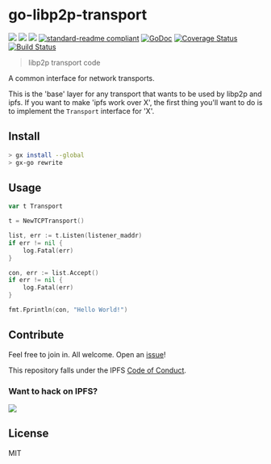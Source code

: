 # go-libp2p-transport

[![](https://img.shields.io/badge/made%20by-Protocol%20Labs-blue.svg?style=flat-square)](http://ipn.io)
[![](https://img.shields.io/badge/freenode-%23ipfs-blue.svg?style=flat-square)](http://webchat.freenode.net/?channels=%23ipfs)
[![](https://img.shields.io/badge/project-IPFS-blue.svg?style=flat-square)](http://ipfs.io/)
[![standard-readme compliant](https://img.shields.io/badge/standard--readme-OK-green.svg?style=flat-square)](https://github.com/RichardLitt/standard-readme)
[![GoDoc](https://godoc.org/github.com/ipfs/go-libp2p-transport?status.svg)](https://godoc.org/github.com/ipfs/go-libp2p-transport)
[![Coverage Status](https://coveralls.io/repos/github/ipfs/go-libp2p-transport/badge.svg?branch=master)](https://coveralls.io/github/ipfs/go-libp2p-transport?branch=master)
[![Build Status](https://travis-ci.org/ipfs/go-libp2p-transport.svg?branch=master)](https://travis-ci.org/ipfs/go-libp2p-transport)

> libp2p transport code

A common interface for network transports.

This is the 'base' layer for any transport that wants to be used by libp2p and ipfs. If you want to make 'ipfs work over X', the first thing you'll want to do is to implement the `Transport` interface for 'X'.

## Install

```sh
> gx install --global
> gx-go rewrite
```

## Usage

```go
var t Transport

t = NewTCPTransport()

list, err := t.Listen(listener_maddr)
if err != nil {
	log.Fatal(err)
}

con, err := list.Accept()
if err != nil {
	log.Fatal(err)
}

fmt.Fprintln(con, "Hello World!")
```

## Contribute

Feel free to join in. All welcome. Open an [issue](https://github.com/ipfs/go-libp2p-transport/issues)!

This repository falls under the IPFS [Code of Conduct](https://github.com/ipfs/community/blob/master/code-of-conduct.md).

### Want to hack on IPFS?

[![](https://cdn.rawgit.com/jbenet/contribute-ipfs-gif/master/img/contribute.gif)](https://github.com/ipfs/community/blob/master/contributing.md)

## License

MIT
